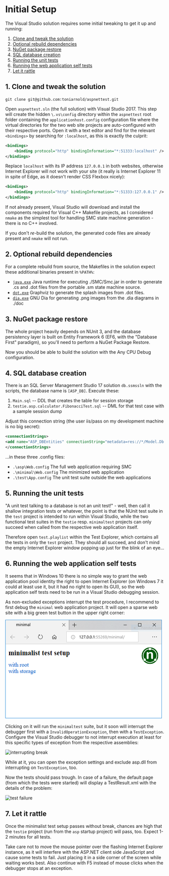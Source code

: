 # Initial Setup

The Visual Studio solution requires some initial tweaking to get it up and running:

1. [Clone and tweak the solution](#Clone-and-tweak-the-solution)
2. [Optional rebuild dependencies](#Optional-rebuild-dependencies)
3. [NuGet package restore](#NuGet-Package-Restore)
4. [SQL database creation](#SQL-Database-creation)
5. [Running the unit tests](#Running-the-unit-tests)
6. [Running the web application self tests](#Running-the-web-application-self-tests)
7. [Let it rattle](#7-let-it-rattle)


## 1. Clone and tweak the solution

 ```git clone git@github.com:toniarnold/aspnettest.git```

Open ```aspnettest.sln``` (the full solution) with Visual Studio 2017. This
step will create the hidden ```\.vs\config``` directory within the
```aspnettest``` root folder containing the ```applicationhost.config```
configuration file where the virtual directories for the two web site projects
are auto-configured with their respective ports. Open it with a text editor and
find for the relevant ```<bindings>``` by searching for ```:localhost```, as
this is exactly the culprit:

```xml
<bindings>
    <binding protocol="http" bindingInformation="*:51333:localhost" />
</bindings>
```

Replace ```localhost``` with its IP address ```127.0.0.1``` in both websites,
otherwise Internet Explorer will not work with your site (it really is Internet
Explorer 11 in spite of Edge, as it doesn't render CSS Flexbox nicely):

```xml
<bindings>
    <binding protocol="http" bindingInformation="*:51333:127.0.0.1" />
</bindings>
```

If not already present, Visual Studio will download and install the components
required for Visual C++ Makefile projects, as I considered ```nmake``` as the
simplest tool for handling SMC state machine generation - there is no C++
involved.

If you don't *re*-build the solution, the generated code files are already
present and ```nmake``` will not run.


## 2. Optional rebuild dependencies

For a complete rebuild from source, the Makefiles in the solution expect these additional binaries
present in ```%PATH%```:

* [```java.exe```](https://www.oracle.com/java/index.html) Java runtime for executing ./SMC/Smc.jar
  in order to generate .cs and .dot files from the portable .sm state machine source.
* [```dot.exe```](https://www.graphviz.org/download/) Graphviz to generate the
  splash images from .dot files.
* [```dia.exe```](http://dia-installer.de) GNU Dia for generating .png images from
  the .dia diagrams in ./doc


## 3. NuGet package restore

The whole project heavily depends on NUnit 3, and the database persistency
layer is built on Entity Framework 6 (EF6, with the "Database First" paradigm),
so you'll need to perform a NuGet Package Restore.

Now you should be able to build the solution with the Any CPU Debug
configuration.


## 4. SQL database creation

There is an SQL Server Management Studio 17 solution ```db.ssmssln```
with the scripts, the database name is ```[ASP_DB]```. Execute these:

1. ```Main.sql``` -- DDL that creates the table for session storage
2. ```testie.asp.calculator.FibonacciTest.sql``` -- DML for that test case with
   a sample session dump

Adjust this connection string (the user iis/pass on my development machine is
no big secret):

```xml
<connectionStrings>
<add name="ASP_DBEntities" connectionString="metadata=res://*/Model.Db.csdl|res://*/Model.Db.ssdl|res://*/Model.Db.msl;provider=System.Data.SqlClient;provider connection string=&quot;data source=HP;initial catalog=ASP_DB;persist security info=True;user id=iis;password=pass;multipleactiveresultsets=True;application name=EntityFramework&quot;" providerName="System.Data.EntityClient" />
</connectionStrings>
```
...in these three .config files:

* ```.\asp\Web.config``` The full web application requiring SMC
* ```.\minimal\Web.config``` The minimized web application
* ```.\test\App.config``` The unit test suite outside the web applications


## 5. Running the unit tests

"A unit test talking to a database is not an unit test!" - well, then call it
shallow integration tests or whatever, the point is that the NUnit test suite
in the ```test``` project is intended to run within Visual Studio, while the
two functional test suites in the ```testie``` resp. ```minimaltest``` projects
can only succeed when called from the respective web application itself.

Therefore open  ```test.playlist``` within the Test Explorer, which contains
all the tests in only the ```test``` project. They should all succeed, and
don't mind the empty Internet Explorer window popping up just for the blink of
an eye...


## 6. Running the web application self tests

It seems that in Windows 10 there is no simple way to grant the web application
pool identity the right to open Internet Explorer (on Windows 7 it could at
least use it, but it had no right to open its GUI), so the web application self
tests need to be run in a Visual Studio debugging session.

As non-excluded exceptions interrupt the test procedure, I recommend to first
debug the ```minimal``` web application project. It will open a sparse web site
with a big green test button in the upper right corner:

![minimal main page](./img/minimal.png)

Clicking on it will run the ```minimaltest``` suite, but it soon will interrupt
the debugger first with a ```InvalidOperationException```, then with a
```TestException```. Configure the Visual Studio debugger to not interrupt
execution at least for this specific types of exception from the respective
assemblies:

![interrupting break](./img/break.png)

While at it, you can open the exception settings and exclude asp.dll from
interrupting on ```TestException```, too.

Now the tests should pass trough. In case of a failure, the default page (from
which the tests were started) will display a TestResult.xml with the details of
the problem:

![test failure](./img/failure.png)


## 7. Let it rattle

Once the minimalist test setup passes without break, chances are high that the
```testie``` project (run from the ```asp``` startup project) will pass, too.
Expect 1-2 minutes for all tests. 

Take care not to move the mouse pointer over the flashing Internet Explorer
instance, as it will interfere with the ASP.NET client side JavaScript and
cause some tests to fail. Just placing it in a side corner of the screen while
waiting works best. Also continue with F5 instead of mouse clicks when the
debugger stops at an exception.
